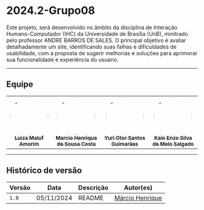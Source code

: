 # 2024.2-Grupo08


Este projeto, será desenvolvido no âmbito da disciplina de Interação Humano-Computador (IHC) da Universidade de Brasília (UnB), minitrado pelo professor ANDRE BARROS DE SALES. O principal objetivo é avaliar detalhadamente um site, identificando suas falhas e dificuldades de usabilidade, com a proposta de sugerir melhorias e soluções para aprimorar sua funcionalidade e experiência do usuário.

---

## Equipe

<table style="margin: 0 auto;">
  <tr>
    <td align="center">
      <a href="https://github.com/LuizaMaluf">
        <img style="border-radius: 50%;" src="https://avatars.githubusercontent.com/u/117913962?v=4&size=64" width="100px;" alt=""/>
        <br />
        <sub><b>Luiza Maluf Amorim</b></sub>
      </a>
    </td>
    <td align="center">
      <a href="https://github.com/DeM4rcio">
        <img style="border-radius: 50%;" src="https://avatars.githubusercontent.com/u/101139064?v=4" width="100px;" alt=""/>
        <br />
        <sub><b>Marcio Henrique de Sousa Costa</b></sub>
      </a>
    </td>
    <td align="center">
      <a href="https://github.com/yuri221022210">
        <img style="border-radius: 50%;" src="https://avatars.githubusercontent.com/u/129677966?v=4" width="100px;" alt=""/>
        <br />
        <sub><b>Yuri Otor Santos Guimarães</b></sub>
      </a>
    </td>
    <td align="center">
      <a href="https://github.com/kaioenzo">
        <img style="border-radius: 50%;" src="https://avatars.githubusercontent.com/u/59144744?v=4" width="100px;" alt=""/>
        <br />
        <sub><b>Kaio Enzo Silva de Melo Salgado</b></sub>
      </a>
    </td>
  </tr>
</table>

---

## Histórico de versão

| Versão |    Data    |      Descrição      |             Autor(es)                        |
|--------|------------|---------------------|----------------------------------------------|
| `1.0`  | 05/11/2024 | README | [Márcio Henrique](https://github.com/DeM4rcio) |